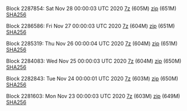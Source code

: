 Block 2287854: Sat Nov 28 00:00:03 UTC 2020 [7z]() (605M) [zip]() (651M) [SHA256]()

Block 2286586: Fri Nov 27 00:00:03 UTC 2020 [7z]() (604M) [zip]() (651M) [SHA256]()

Block 2285319: Thu Nov 26 00:00:04 UTC 2020 [7z]() (604M) [zip]() (651M) [SHA256]()

Block 2284083: Wed Nov 25 00:00:03 UTC 2020 [7z]() (604M) [zip]() (650M) [SHA256]()

Block 2282843: Tue Nov 24 00:00:01 UTC 2020 [7z]() (603M) [zip]() (650M) [SHA256]()

Block 2281603: Mon Nov 23 00:00:03 UTC 2020 [7z]() (603M) [zip]() (649M) [SHA256]()
